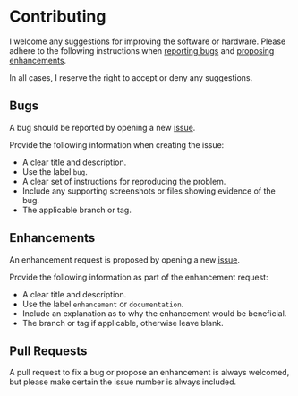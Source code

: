 # Contributing

I welcome any suggestions for improving the software or hardware. Please adhere to the following instructions when [reporting bugs](#bugs) and [proposing enhancements](#enhancements).

In all cases, I reserve the right to accept or deny any suggestions.

## Bugs

A bug should be reported by opening a new [issue](https://github.com/davidledwards/gps-clock/issues).

Provide the following information when creating the issue:

* A clear title and description.
* Use the label `bug`.
* A clear set of instructions for reproducing the problem.
* Include any supporting screenshots or files showing evidence of the bug.
* The applicable branch or tag.

## Enhancements

An enhancement request is proposed by opening a new [issue](https://github.com/davidledwards/gps-clock/issues).

Provide the following information as part of the enhancement request:

* A clear title and description.
* Use the label `enhancement` or `documentation`.
* Include an explanation as to why the enhancement would be beneficial.
* The branch or tag if applicable, otherwise leave blank.

## Pull Requests

A pull request to fix a bug or propose an enhancement is always welcomed, but please make certain the issue number is always included.